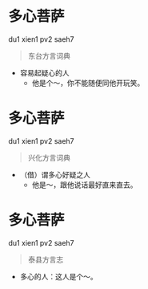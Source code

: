 # 多心菩萨
du1 xien1 pv2 saeh7
> 东台方言词典
- 容易起疑心的人
  - 他是个～，你不能随便同他开玩笑。

# 多心菩萨
du1 xien1 pv2 saeh7
> 兴化方言词典
- （借）谓多心好疑之人
  - 他是～，跟他说话最好直来直去。

# 多心菩萨
du1 xien1 pv2 saeh7
> 泰县方言志
- 多心的人：这人是个～。
